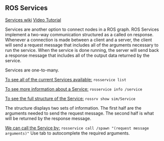 ## ROS Services
[Services wiki](https://wiki.ros.org/Services)
[Video Tutorial](https://youtu.be/_EtsntSAVKE)

Services are another option to connect nodes in a ROS graph. ROS Services implement a two-way communication structured as a called on response.
Whenever a connection is made between a client and a server, the client will send a request message that includes all of the arguments necessary to run the service.
When the service is done running, the server will send back a response message that includes all of the output data returned by the service. 

Services are one-to-many.

<u>To see all of the current Services available:</u>
`rosservice list`

<u>To see more information about a Service:</u>
`rosservice info /service`

<u>To see the full structure of the Service:</u>
`rossrv show sim/Service`

The structure displays two sets of information. The first half are the arguments needed to send the request message. The second half is what will be returned by the response message.

<u>We can call the Service by:</u>
`rosservice call /spawn "(request message arguments)"`
Use tab to autocomplete the required arguments.
